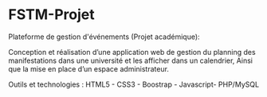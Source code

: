 # FSTM-Projet
Plateforme de gestion d'événements (Projet académique):

Conception et réalisation d’une application web de gestion du
planning des manifestations dans une université et les
afficher dans un calendrier, Ainsi que la mise en place d’un
espace administrateur.

Outils et technologies : HTML5 - CSS3 - Boostrap - Javascript-
PHP/MySQL
